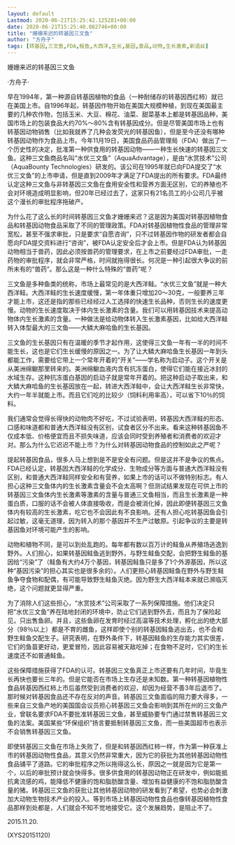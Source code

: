 ```yaml
---
layout: default
Lastmod: 2020-06-21T15:25:42.125281+00:00
date: 2020-06-21T15:25:40.082746+00:00
title: "姗姗来迟的转基因三文鱼"
author: "方舟子"
tags: [转基因,三文鱼,FDA,鲑鱼,大西洋,生长,基因,食品,动物,生长激素,新语丝]
---
```


姗姗来迟的转基因三文鱼

·方舟子·

早在1994年，第一种源自转基因植物的食品（一种耐储存的转基因西红柿）就已在美国上市。自1996年起，转基因作物开始在美国大规模种植，到现在美国最主要的几种农作物，包括玉米、大豆、棉花、油菜、甜菜基本上都是转基因品种，美国市场上的包装食品大约70%～80%含有转基因成分。但是尽管美国市场上也有转基因动物销售（比如我就养了几种会发荧光的转基因鱼），但是至今还没有哪种转基因动物作为食品上市。今年11月19日，美国食品药品管理局（FDA）做出了一个历史性的决定，批准第一种供食用的转基因动物——一种生长快速的转基因三文鱼。这种三文鱼商品名叫“水优三文鱼”（AquaAdvantage），是由“水赏技术”公司（AquaBounty Technologies）研发的。该公司在1995年就已向FDA提交了“水优三文鱼”的上市申请，但是直到2009年才满足了FDA提出的所有要求。FDA最终认定这种三文鱼与非转基因三文鱼在食用安全性和营养方面无区别，它的养殖也不会对环境造成明显影响，但20年已经过去了，这家只有21名员工的小公司几乎被这个漫长的审批程序拖破产。

为什么花了这么长的时间转基因三文鱼才姗姗来迟？这是因为美国对转基因植物食品和转基因动物食品采取了不同的管理政策。FDA对转基因植物性食品的管理非常宽松，甚至不强求审批，只是要求“自愿咨询”，只不过转基因作物的研发者都会自愿向FDA提交资料进行“咨询”，被FDA认定安全后才会上市。但是FDA认为转基因动物相当于兽药，因此必须按兽药的管理要求，在上市之前要经过FDA审批，一走药物的审批程序，就会非常严格，时间就拖得很长。何况是一种引起很大争议的前所未有的“兽药”。那么这是一种什么特殊的“兽药”呢？

三文鱼是多种鱼类的统称，市场上最常见的是大西洋鲑。“水优三文鱼”就是一种大西洋鲑。大西洋鲑的生长速度缓慢，第一年体重只增加20～30克，一般要养三年才能上市，这还是指的那些已经经过人工选择的快速生长品种，否则生长的速度更慢。动物的生长速度取决于体内生长激素的含量。我们可以用转基因技术来提高动物体内生长激素的含量。一种做法是给动物体转入生长激素基因，比如给大西洋鲑转入体型最大的三文鱼——大鳞大麻哈鱼的生长基因。

三文鱼的生长基因只有在温暖的季节才起作用，这使得三文鱼一年有一半的时间不能生长，这也是它们生长缓慢的原因之一。为了让大鳞大麻哈鱼生长基因一年到头都能工作，需要给它带上一个常年开着的“开关”——学名称为启动子。这个开关是从美洲绵鳚那里转来的。美洲绵鳚血液内含有抗冻蛋白，使得它们能在接近冰封的水域生存。这种抗冻蛋白基因的启动子就是常年开着的。把这种启动子取出来，和大鳞大麻哈鱼的生长基因放在一起，转进大西洋鲑中，会让大西洋鲑生长非常快，大约一年半就能上市。而且它们吃的比较少（饲料利用率高），可以省下10％的饲料。

我们通常会觉得长得快的动物肉不好吃，不过试验表明，转基因大西洋鲑的形态、口感和味道都和普通大西洋鲑没有区别，试食者区分不出来。看来这种转基因鱼不仅成本低、价格便宜而且不损失味道，应该会同时受到养殖者和消费者的欢迎才对。那么为什么它迟迟不能上市？为什么对转基因动物食品的控制如此之严呢？

提起转基因食品，很多人马上想到是不是安全有问题。但是这并不是争议的焦点。FDA已经认定，转基因大西洋鲑的化学成分、生物成分等方面与普通大西洋鲑没有区别，和普通大西洋鲑同样安全和有营养，如果上市的话可以不做特别标志。有人担心这种三文鱼体内的生长激素含量会不会太高啊？但测试结果发现在可供上市的转基因三文鱼体内生长激素等激素的含量与普通三文鱼相当，而且生长激素是一种蛋白质，口服的话不会被人体直接吸收，而是会被消化掉，因此即便转基因三文鱼体内有较高的生长激素，吃它也不会因此有不良影响。还有人担心吃转基因鱼会引起过敏，这毫无道理，因为转入的那个基因并不生产过敏原。引起争议的主要是转基因鱼对环境可能产生的影响。

动物和植物不同，是可以到处乱跑的。每年都有数以百万计的鲑鱼从养殖场逃逸到野外。人们担心，如果转基因鲑鱼逃到野外，与野生鲑鱼交配，会把野生鲑鱼的基因给“污染”了（鲑鱼有大约4万个基因，转基因鲑鱼只是多了1个外源基因，所以这种“基因污染”的担心其实也是很多余的）。人们更担心转基因鲑鱼在野外与野生鲑鱼争夺食物和配偶，有可能导致野生鲑鱼灭绝。因为野生大西洋鲑本来就已濒临灭绝，这个问题就更显得严重。

为了消除人们这些担心，“水赏技术”公司采取了一系列保障措施。他们决定只把“水优三文鱼”养在陆地封闭的环境中，防止它们逃到野外去，而且为了保险起见，只出售鱼卵。并且，这些鱼卵在发育时经过高温等技术处理，孵化出的绝大部分（98％以上）都是不育的雌鱼，这样即使个别的转基因鲑鱼逃出去，也不会和野生鲑鱼交配生子。研究表明，在野外条件下，转基因鲑鱼的生存能力其实很差，它们的鱼苗更好动，更爱冒险，因此容易被天敌吃掉；在食物不足时，它们的生长速度还不如普通鲑鱼。

这些保障措施获得了FDA的认可。转基因三文鱼真正上市还要有几年时间，毕竟生长再快也要长三年的。但是它能否在市场上生存还是未知数。第一种转基因植物性食品转基因西红柿上市后虽然受到消费者的欢迎，却因为经营不善3年后退市了。那时候对转基因食品还不存在反对的声音。转基因三文鱼面临的阻力要大得多，一些来自三文鱼产地的美国国会议员担心转基因三文鱼会影响到其所在州的三文鱼产业，曾联名要求FDA不要批准转基因三文鱼，甚至威胁要专门通过禁售转基因三文鱼的法案。美国某些“环保组织”扬言要抵制转基因三文鱼，而一些美国超市也表示不会销售转基因三文鱼。

即使转基因三文鱼在市场上失败了，但是和转基因西红柿一样，作为第一种获准上市的转基因动物性食品，其意义仍然非常重大，因为它的获批为其他转基因动物性食品铺平了道路。它的审批程序之所以拖得这么长，原因之一就是因为它是第一个，以后的审批预计就会快得多。很多供食用的转基因动物正在研发中，例如能抵抗禽流感的鸡，能降低不健康的饱和脂肪酸含量、增加有益健康的不饱和脂肪酸含量的猪。转基因三文鱼的获批让其他转基因动物的研发看到了希望，也势必会刺激加大动物生物技术产业的投入。等到市场上转基因动物性食品也像转基因植物性食品那样到处都是，人们就会不知不觉地接受它。这个发展趋势，是阻止不了。

2015.11.20.

(XYS20151120)

